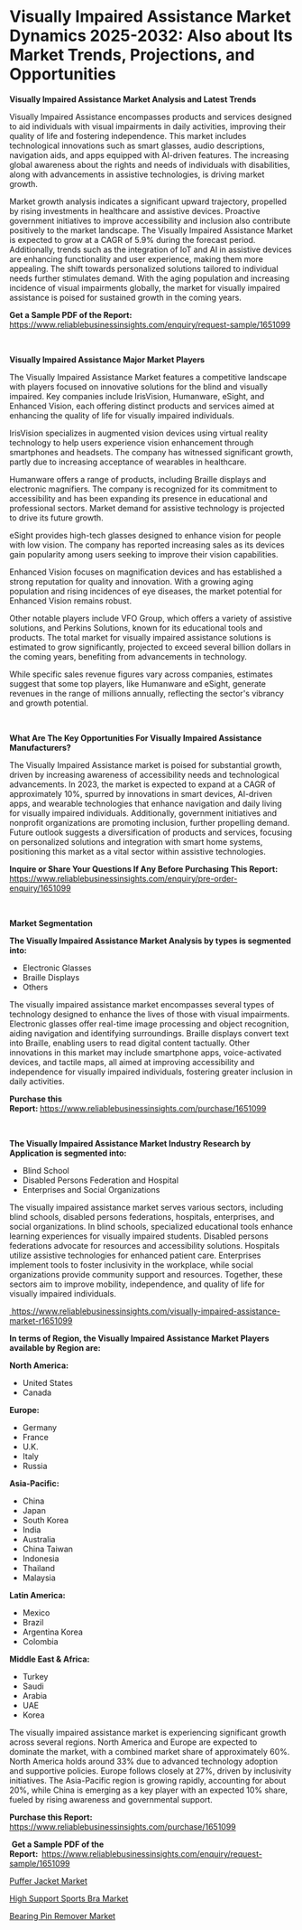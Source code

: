 <p><h1>Visually Impaired Assistance Market Dynamics 2025-2032: Also about Its Market Trends, Projections, and Opportunities</h1></p><p><strong>Visually Impaired Assistance Market Analysis and Latest Trends</strong></p>
<p><p>Visually Impaired Assistance encompasses products and services designed to aid individuals with visual impairments in daily activities, improving their quality of life and fostering independence. This market includes technological innovations such as smart glasses, audio descriptions, navigation aids, and apps equipped with AI-driven features. The increasing global awareness about the rights and needs of individuals with disabilities, along with advancements in assistive technologies, is driving market growth.</p><p>Market growth analysis indicates a significant upward trajectory, propelled by rising investments in healthcare and assistive devices. Proactive government initiatives to improve accessibility and inclusion also contribute positively to the market landscape. The Visually Impaired Assistance Market is expected to grow at a CAGR of 5.9% during the forecast period. Additionally, trends such as the integration of IoT and AI in assistive devices are enhancing functionality and user experience, making them more appealing. The shift towards personalized solutions tailored to individual needs further stimulates demand. With the aging population and increasing incidence of visual impairments globally, the market for visually impaired assistance is poised for sustained growth in the coming years.</p></p>
<p><strong>Get a Sample PDF of the Report:&nbsp;</strong> <a href="https://www.reliablebusinessinsights.com/enquiry/request-sample/1651099?utm_campaign=1106&utm_medium=2&utm_source=Github&utm_content=ia&utm_term=06022025&utm_id=visually-impaired-assistance">https://www.reliablebusinessinsights.com/enquiry/request-sample/1651099</a></p>
<p>&nbsp;</p>
<p><strong>Visually Impaired Assistance Major Market Players</strong></p>
<p><p>The Visually Impaired Assistance Market features a competitive landscape with players focused on innovative solutions for the blind and visually impaired. Key companies include IrisVision, Humanware, eSight, and Enhanced Vision, each offering distinct products and services aimed at enhancing the quality of life for visually impaired individuals.</p><p>IrisVision specializes in augmented vision devices using virtual reality technology to help users experience vision enhancement through smartphones and headsets. The company has witnessed significant growth, partly due to increasing acceptance of wearables in healthcare. </p><p>Humanware offers a range of products, including Braille displays and electronic magnifiers. The company is recognized for its commitment to accessibility and has been expanding its presence in educational and professional sectors. Market demand for assistive technology is projected to drive its future growth.</p><p>eSight provides high-tech glasses designed to enhance vision for people with low vision. The company has reported increasing sales as its devices gain popularity among users seeking to improve their vision capabilities.</p><p>Enhanced Vision focuses on magnification devices and has established a strong reputation for quality and innovation. With a growing aging population and rising incidences of eye diseases, the market potential for Enhanced Vision remains robust.</p><p>Other notable players include VFO Group, which offers a variety of assistive solutions, and Perkins Solutions, known for its educational tools and products. The total market for visually impaired assistance solutions is estimated to grow significantly, projected to exceed several billion dollars in the coming years, benefiting from advancements in technology.</p><p>While specific sales revenue figures vary across companies, estimates suggest that some top players, like Humanware and eSight, generate revenues in the range of millions annually, reflecting the sector's vibrancy and growth potential.</p></p>
<p>&nbsp;</p>
<p><strong>What Are The Key Opportunities For Visually Impaired Assistance Manufacturers?</strong></p>
<p><p>The Visually Impaired Assistance market is poised for substantial growth, driven by increasing awareness of accessibility needs and technological advancements. In 2023, the market is expected to expand at a CAGR of approximately 10%, spurred by innovations in smart devices, AI-driven apps, and wearable technologies that enhance navigation and daily living for visually impaired individuals. Additionally, government initiatives and nonprofit organizations are promoting inclusion, further propelling demand. Future outlook suggests a diversification of products and services, focusing on personalized solutions and integration with smart home systems, positioning this market as a vital sector within assistive technologies.</p></p>
<p><strong>Inquire or Share Your Questions If Any Before Purchasing This Report:</strong> <a href="https://www.reliablebusinessinsights.com/enquiry/pre-order-enquiry/1651099?utm_campaign=1106&utm_medium=2&utm_source=Github&utm_content=ia&utm_term=06022025&utm_id=visually-impaired-assistance">https://www.reliablebusinessinsights.com/enquiry/pre-order-enquiry/1651099</a></p>
<p>&nbsp;</p>
<p><strong>Market Segmentation</strong></p>
<p><strong>The Visually Impaired Assistance Market Analysis by types is segmented into:</strong></p>
<p><ul><li>Electronic Glasses</li><li>Braille Displays</li><li>Others</li></ul></p>
<p><p>The visually impaired assistance market encompasses several types of technology designed to enhance the lives of those with visual impairments. Electronic glasses offer real-time image processing and object recognition, aiding navigation and identifying surroundings. Braille displays convert text into Braille, enabling users to read digital content tactually. Other innovations in this market may include smartphone apps, voice-activated devices, and tactile maps, all aimed at improving accessibility and independence for visually impaired individuals, fostering greater inclusion in daily activities.</p></p>
<p><strong>Purchase this Report:&nbsp;</strong><a href="https://www.reliablebusinessinsights.com/purchase/1651099?utm_campaign=1106&utm_medium=2&utm_source=Github&utm_content=ia&utm_term=06022025&utm_id=visually-impaired-assistance">https://www.reliablebusinessinsights.com/purchase/1651099</a></p>
<p>&nbsp;</p>
<p><strong>The Visually Impaired Assistance Market Industry Research by Application is segmented into:</strong></p>
<p><ul><li>Blind School</li><li>Disabled Persons Federation and Hospital</li><li>Enterprises and Social Organizations</li></ul></p>
<p><p>The visually impaired assistance market serves various sectors, including blind schools, disabled persons federations, hospitals, enterprises, and social organizations. In blind schools, specialized educational tools enhance learning experiences for visually impaired students. Disabled persons federations advocate for resources and accessibility solutions. Hospitals utilize assistive technologies for enhanced patient care. Enterprises implement tools to foster inclusivity in the workplace, while social organizations provide community support and resources. Together, these sectors aim to improve mobility, independence, and quality of life for visually impaired individuals.</p></p>
<p><a href="https://www.reliablebusinessinsights.com/visually-impaired-assistance-market-r1651099?utm_campaign=1106&utm_medium=2&utm_source=Github&utm_content=ia&utm_term=06022025&utm_id=visually-impaired-assistance">&nbsp;https://www.reliablebusinessinsights.com/visually-impaired-assistance-market-r1651099</a></p>
<p><strong>In terms of Region, the Visually Impaired Assistance Market Players available by Region are:</strong></p>
<p>
    <p> <strong> North America: </strong>
        <ul>
            <li>United States</li>
            <li>Canada</li>
        </ul>
        </p> 
    <p> <strong> Europe: </strong>
        <ul>
            <li>Germany</li>
            <li>France</li>
            <li>U.K.</li>
            <li>Italy</li>
            <li>Russia</li>
        </ul>
        </p> 
    <p> <strong> Asia-Pacific: </strong>
        <ul>
            <li>China</li>
            <li>Japan</li>
            <li>South Korea</li>
            <li>India</li>
            <li>Australia</li>
            <li>China Taiwan</li>
            <li>Indonesia</li>
            <li>Thailand</li>
            <li>Malaysia</li>
        </ul>
        </p> 
    <p> <strong> Latin America: </strong>
        <ul>
            <li>Mexico</li>
            <li>Brazil</li>
            <li>Argentina Korea</li>
            <li>Colombia</li>
        </ul>
        </p> 
    <p> <strong> Middle East & Africa: </strong>
        <ul>
            <li>Turkey</li>
            <li>Saudi</li>
            <li>Arabia</li>
            <li>UAE</li>
            <li>Korea</li>
        </ul>
    </p>
    </p>
<p><p>The visually impaired assistance market is experiencing significant growth across several regions. North America and Europe are expected to dominate the market, with a combined market share of approximately 60%. North America holds around 33% due to advanced technology adoption and supportive policies. Europe follows closely at 27%, driven by inclusivity initiatives. The Asia-Pacific region is growing rapidly, accounting for about 20%, while China is emerging as a key player with an expected 10% share, fueled by rising awareness and governmental support.</p></p>
<p><strong>Purchase this Report: </strong><a href="https://www.reliablebusinessinsights.com/purchase/1651099?utm_campaign=1106&utm_medium=2&utm_source=Github&utm_content=ia&utm_term=06022025&utm_id=visually-impaired-assistance">https://www.reliablebusinessinsights.com/purchase/1651099</a></p>
<p>&nbsp;<strong>Get a Sample PDF of the Report:&nbsp;&nbsp;</strong><a href="https://www.reliablebusinessinsights.com/enquiry/request-sample/1651099?utm_campaign=1106&utm_medium=2&utm_source=Github&utm_content=ia&utm_term=06022025&utm_id=visually-impaired-assistance">https://www.reliablebusinessinsights.com/enquiry/request-sample/1651099</a></p>
<p><strong></strong></p>
<p><p><a href="https://github.com/borgomornar/Market-Research-Report-List-1/blob/main/puffer-jacket-market.md?utm_campaign=1106&utm_medium=2&utm_source=Github&utm_content=ia&utm_term=06022025&utm_id=visually-impaired-assistance">Puffer Jacket Market</a></p><p><a href="https://github.com/simurmarzoa/Market-Research-Report-List-1/blob/main/high-support-sports-bra-market.md?utm_campaign=1106&utm_medium=2&utm_source=Github&utm_content=ia&utm_term=06022025&utm_id=visually-impaired-assistance">High Support Sports Bra Market</a></p><p><a href="https://github.com/gethunsides/Market-Research-Report-List-1/blob/main/bearing-pin-remover-market.md?utm_campaign=1106&utm_medium=2&utm_source=Github&utm_content=ia&utm_term=06022025&utm_id=visually-impaired-assistance">Bearing Pin Remover Market</a></p></p>